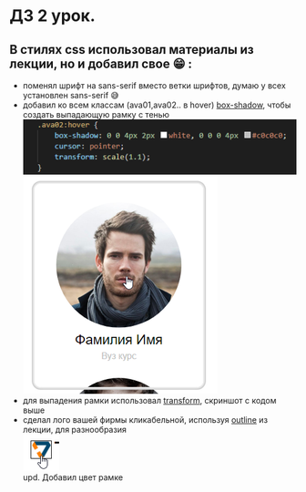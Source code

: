 # ДЗ 2 урок.
## В стилях css использовал материалы из лекции, но и добавил свое :grin: :
* поменял шрифт на sans-serif вместо ветки шрифтов, думаю у всех установлен sans-serif :sweat_smile:
* добавил ко всем классам (ava01,ava02.. в hover) [box-shadow](http://htmlbook.ru/css/box-shadow), чтобы создать выпадающую рамку с тенью
![code](/public/readme/Screenshot_2.png)\
![man border](/public/readme/Screenshot_1.png)
* для выпадения рамки использовал [transform](http://htmlbook.ru/css/transform), скриншот с кодом выше
* сделал лого вашей фирмы кликабельной, используя [outline](http://htmlbook.ru/css/outline) из лекции, для разнообразия\
![logo](/public/readme/Screenshot_3.png)\
upd. Добавил цвет рамке

